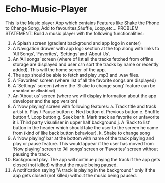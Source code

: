 # Echo-Music-Player
This is the Music player App which contains Features like Shake the Phone to Change Song, Add to favourites,Shuffle, Loop,etc...
PROBLEM STATEMENT:
Build a music player with the following functionalities:
1. A Splash screen (gradient background and app logo in center)
2. A Navigation drawer with app logo section at the top along with links to ‘All Songs’,
‘Favorites’, ‘Settings’ and ‘About Us’.
3. An ‘All songs’ screen (where of list all the tracks fetched from offline storage are
displayed and user can sort the tracks by name or recently added). This will the
home screen of the app.
4. The app should be able to fetch and play .mp3 and .wav files.
5. A ‘Favorites’ screen (where list of all the favorite songs are displayed)
6. A ‘Settings’ screen (where the ‘Shake to change song’ feature can be enabled or
disabled)
7. An ‘About us’ screen (where we will display information about the app developer and
the app version)
8. A ‘Now playing’ screen with following features:
a. Track title and track artist
b. Play / Pause button
c. Next button
d. Previous button
e. Shuffle button
f. Loop button
g. Seek bar
h. Mark track as favorite or unfavorite it
i. Third party visualiser in upper half background
j. A ‘Back to list’ button in the header which should take the user to the screen
he came from (kind of like back button behaviour).
k. Shake to change song
9. A ‘Now playing’ bar at the bottom with name of the track playing and play or pause
feature. This would appear if the user has moved from ‘Now playing’ screen to ‘All
songs’ screen or ‘Favorites’ screen without pausing the track.
10. Background play. The app will continue playing the track if the app gets closed (not
killed) without the music being paused.
11. A notification saying "A track is playing in the background" only if the app gets closed
(not killed) without the music being paused.
